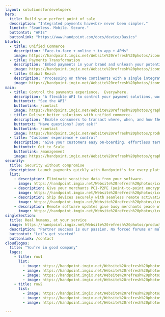 ```yaml
---
layout: solutionsfordevelopers
hero:
  title: Build your perfect point of sale
  description: "Integrated payments have<br> never been simpler."
  linetxt: "Seamless. Mobile. Secure."
  buttontxt: "APIs"
  buttonlink: "https://www.handpoint.com/docs/device/Basics"
blurbs: 
  - title: Unified Commerce
    description: "Face-to-face + online + in app + APMs"
    image: https://handpoint.imgix.net/Website%20refresh%20photos/icons/ico17.svg
  - title: Payments Transformation
    description: "Embed payments in your brand and unleash your potential to outpace the competition."
    image: https://handpoint.imgix.net/Website%20refresh%20photos/icons/ico15.svg
  - title: Global Reach
    description: "Processing on three continents with a single integration. Grow your total addressable market with a single integration."
    image: https://handpoint.imgix.net/Website%20refresh%20photos/icons/ico16.svg
main: 
  - title: Control the payments experience.  Everywhere.
    description: "A flexible API to control your payment solutions, workflows, and brand.  Monetize them all. <b>Online.  Offline.  Mobile. </b>"
    buttontxt: "See the API"
    buttonlink: /contact
    image: https://handpoint.imgix.net/Website%20refresh%20photos/graphics/Easy_Integration_2022h.png
  - title: Deliver better solutions with unified commerce.
    description: "Enable consumers to transact where, when, and how they want.  Embed it all from a single platform.  Help your merchants understand their customers and their payments with unified customer insights and real-time data. Offer more than payments acceptance, offer business intelligence. <b>Get your customers growing on your platform.</b>"
    buttontxt: "Have questions? Just ask!"
    buttonlink: /contact
    image: https://handpoint.imgix.net/Website%20refresh%20photos/product-images/Mobile_terminals.png
  - title: "Customer experience + control"
    description: "Give your customers easy on-boarding, effortless terminal setup, and real-time support on both sides of the Atlantic. Handpoint's cloud-hosted estate management, remote key injection + software updates, and real-time transaction data enable you to offer the customer experience your customers deserve, at any scale."
    buttontxt: Get to Scale
    buttonlink: /management
    image: https://handpoint.imgix.net/Website%20refresh%20photos/graphics/TMS_Portal.png
security:
  title: Security without compromise
  description: Launch payments quickly with Handpoint's for every platform and deliver security for your customers.
  list: 
    - description: Eliminate sensitive data from your software.
      image: https://handpoint.imgix.net/Website%20refresh%20photos/icons/ico18.svg
    - description: Give your merchants PCI-P2PE (point-to-point encrypted) security on every pre-certified EMV card reader.
      image: https://handpoint.imgix.net/Website%20refresh%20photos/icons/ico19.svg
    - description: Ship devices securely with seamless remote activation and remote key injection.
      image: https://handpoint.imgix.net/Website%20refresh%20photos/icons/ico20.svg
    - description: Remote software updates give busy merchants peace of mind with no merchant effort, no onsite support.
      image: https://handpoint.imgix.net/Website%20refresh%20photos/icons/ico29.svg
singleSection: 
  title: Real humans, at your service
  image: https://handpoint.imgix.net/Website%20refresh%20photos/product-images/Dev%20Portal%20iOS%20Page.png
  description: "Partner success is our passion. No forced forums or multi-week long email replies. We have real humans ready to help you with troubleshooting, technical questions, or just a friendly chat. Slack or email to speak to someone right away."
  buttontxt: "Let’s get started"
  buttonlink: /contact
cloudlogos: 
  title: "You’re in good company"
  logos: 
    - title: row1
      list: 
        - image: https://handpoint.imgix.net/Website%20refresh%20photos/Logos/pepperkorn-logo.jpg
        - image: https://handpoint.imgix.net/Website%20refresh%20photos/Logos/lsRetail_logo.png
        - image: https://handpoint.imgix.net/Website%20refresh%20photos/Logos/salesvu_logo.png
        - image: https://handpoint.imgix.net/Website%20refresh%20photos/Logos/salontracker_logo.png
    - title: row2
      list:
        - image: https://handpoint.imgix.net/Website%20refresh%20photos/Logos/ivend_logo.png
        - image: https://handpoint.imgix.net/Website%20refresh%20photos/Logos/emobilepos.png
        - image: https://handpoint.imgix.net/Website%20refresh%20photos/Logos/Appos.png

---
```

